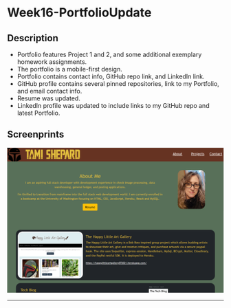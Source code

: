 # Week16-PortfolioUpdate


## Description
- Portfolio features Project 1 and 2, and some additional exemplary homework assignments.
- The portfolio is a mobile-first design.
- Portfolio contains contact info, GitHub repo link, and LinkedIn link.
- GitHub profile contains several pinned repositories, link to my Portfolio, and email contact info.
- Resume was updated.
- LinkedIn profile was updated to include links to my GitHub repo and latest Portfolio.


## Screenprints 
 
![Screen capture demonstrating mobile friendly design](assets/img/screenprint.png)

---